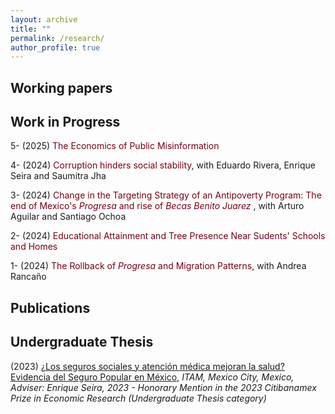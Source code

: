 ```yaml
---
layout: archive
title: ""
permalink: /research/
author_profile: true
---
```


## Working papers

## Work in Progress
5-   (2025) <span style ="color: #750014">The Economics of Public Misinformation</span>

4-   (2024) <span style ="color: #750014">Corruption hinders social stability</span>, with Eduardo Rivera, Enrique Seira and Saumitra Jha

3-   (2024) <span style ="color: #750014">Change in the Targeting Strategy of an Antipoverty Program: The end of Mexico's _Progresa_ and rise of _Becas Benito Juarez_ </span>, with Arturo Aguilar and Santiago Ochoa

2-   (2024) <span style ="color: #750014">Educational Attainment and Tree Presence Near Sudents' Schools and Homes</span> 

1-   (2024) <span style = "color: #750014">The Rollback of _Progresa_ and Migration Patterns</span>, with Andrea Rancaño 

## Publications 

## Undergraduate Thesis
(2023) [¿Los seguros sociales y atención médica mejoran la salud? Evidencia del Seguro Popular en México](https://robertoglz.github.io/files/tesis_BA_RobertoGonzalez.pdf), _ITAM, Mexico City, Mexico, Adviser: Enrique Seira, 2023 - Honorary Mention in the 2023 Citibanamex Prize in Economic Research (Undergraduate Thesis category)_

<!---
{% if author.googlescholar %}
  You can also find my articles on <u><a href="{{author.googlescholar}}">my Google Scholar profile</a>.</u>
{% endif %}

{% include base_path %}

{% for post in site.publications reversed %}
  {% include archive-single.html %}
{% endfor %}
-->
